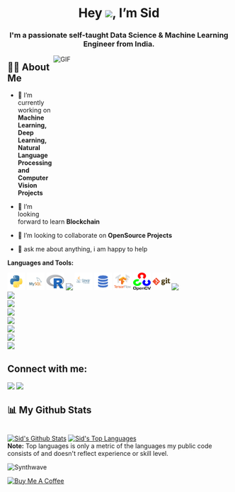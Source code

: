   <h1 align="center">Hey <img src="https://raw.githubusercontent.com/MartinHeinz/MartinHeinz/master/wave.gif" width="30px">,  I’m Sid </h1>
<h3 align="center">I'm a passionate self-taught Data Science & Machine Learning Engineer from India.</h3>



<img align="right" alt="GIF" src="https://github.com/abhisheknaiidu/abhisheknaiidu/blob/master/code.gif?raw=true" width="400" height="350" />
 
  
  
## 🙋‍♂️ About Me

- 🔭 I’m currently working on **Machine Learning, Deep Learning, Natural Language Processing and Computer Vision Projects**

- 🌱 I’m looking forward to learn **Blockchain**

- 👯 I’m looking to collaborate on **OpenSource Projects**

- 💬 ask me about anything, i am happy to help


 **Languages and Tools:**  

<code><img height="40" src="https://raw.githubusercontent.com/github/explore/80688e429a7d4ef2fca1e82350fe8e3517d3494d/topics/python/python.png"></code>
<code><img height="40" src="https://raw.githubusercontent.com/github/explore/80688e429a7d4ef2fca1e82350fe8e3517d3494d/topics/mysql/mysql.png"></code>
<code><img height="40" src="https://raw.githubusercontent.com/github/explore/80688e429a7d4ef2fca1e82350fe8e3517d3494d/topics/r/r.png"></code>
<code><img height="40" src="https://user-images.githubusercontent.com/42747200/46140125-da084900-c26d-11e8-8ea7-c45ae6306309.png"></code>
<code><img height="40" src="https://raw.githubusercontent.com/github/explore/80688e429a7d4ef2fca1e82350fe8e3517d3494d/topics/java/java.png"></code>
<code><img height="40" src="https://raw.githubusercontent.com/github/explore/80688e429a7d4ef2fca1e82350fe8e3517d3494d/topics/sql/sql.png"></code>
<code><img height="40" src="https://raw.githubusercontent.com/github/explore/80688e429a7d4ef2fca1e82350fe8e3517d3494d/topics/tensorflow/tensorflow.png"></code>
<code><img height="40" src="https://raw.githubusercontent.com/github/explore/80688e429a7d4ef2fca1e82350fe8e3517d3494d/topics/opencv/opencv.png"></code>
<code><img height="40" src="https://raw.githubusercontent.com/github/explore/80688e429a7d4ef2fca1e82350fe8e3517d3494d/topics/git/git.png"></code>
<code><img src="https://img.icons8.com/windows/32/000000/kaggle.png"/> </code>
<code><img src="https://img.icons8.com/windows/32/000000/amazon-web-services.png"/> </code>
<code><img src="https://img.icons8.com/color/48/000000/javascript--v1.png"/> </code>
<code><img src="https://img.icons8.com/color/48/000000/mongodb.png"/> </code>
<code><img src="https://img.icons8.com/color/48/000000/nodejs.png"/> </code>
<code><img src="https://img.icons8.com/color/48/000000/react-native.png"/> </code>
<code><img src="https://img.icons8.com/color/48/000000/css3.png"/> </code>
<code><img src="https://img.icons8.com/color/48/000000/html-5--v1.png"/> </code>


 ## Connect with me:
<p align="left">

<a href = "https://www.linkedin.com/in/siddharth-dixit-300862224/"><img src="https://img.icons8.com/fluent/48/000000/linkedin.png"/></a>
<a href = "https://twitter.com/sid18dixit"><img src="https://img.icons8.com/fluent/48/000000/twitter.png"/></a>


 
  ## 📊 My Github Stats

  <br/>
    <a href="https://github.com/sid18d/github-readme-stats"><img alt="Sid's Github Stats" src="https://github-readme-stats.vercel.app/api?username=sid18d&show_icons=true&count_private=true&theme=react&hide_border=true&bg_color=0D1117" /></a>
  <a href="https://github.com/sid18d/github-readme-stats"><img alt="Sid's Top Languages" src="https://github-readme-stats.vercel.app/api/top-langs/?username=sid18d&langs_count=8&count_private=true&layout=compact&theme=react&hide_border=true&bg_color=0D1117" /></a>
  <br/>
  <b>Note:</b> Top languages is only a metric of the languages my public code consists of and doesn't reflect experience or skill level.
  
  <p align="centre"><img src="https://thumbs.gfycat.com/GoodnaturedFondGaur-size_restricted.gif" alt="Synthwave" height="300" width="500"></p>

<a href="https://www.buymeacoffee.com/sid18d" target="_blank" rel="noreferrer nofollow">
      <img src="https://cdn.buymeacoffee.com/buttons/default-red.png" alt="Buy Me A Coffee" height="40" width="170" >
